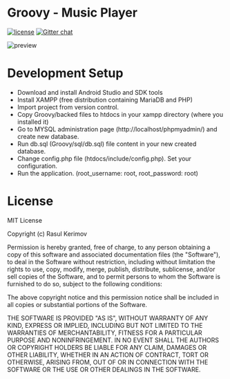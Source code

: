 # Groovy - Music Player
[![license](https://img.shields.io/badge/license-MIT-blue.svg)](https://github.com/CoderINusE/Groovy#license)
[![Gitter chat](https://badges.gitter.im/punker76/simple-music-player.png)](https://gitter.im/GroovyApp/)  

![preview](https://cloud.githubusercontent.com/assets/11855380/21582504/a175e34c-d00f-11e6-9548-3d07a071e75a.gif)

# Development Setup
* Download and install Android Studio and SDK tools
* Install XAMPP (free distribution containing MariaDB and PHP)
* Import project from version control.
* Copy Groovy/backed files to htdocs in your xampp directory (where you installed it)
* Go to MYSQL administration page (http://localhost/phpmyadmin/) and create new database.
* Run db.sql (Groovy/sql/db.sql) file content in your new created database.
* Change config.php file (htdocs/include/config.php). Set your configuration.
* Run the application. (root_username: root, root_password: root)

# License

MIT License

Copyright (c) Rasul Kerimov

Permission is hereby granted, free of charge, to any person obtaining a copy
of this software and associated documentation files (the "Software"), to deal
in the Software without restriction, including without limitation the rights
to use, copy, modify, merge, publish, distribute, sublicense, and/or sell
copies of the Software, and to permit persons to whom the Software is
furnished to do so, subject to the following conditions:

The above copyright notice and this permission notice shall be included in all
copies or substantial portions of the Software.

THE SOFTWARE IS PROVIDED "AS IS", WITHOUT WARRANTY OF ANY KIND, EXPRESS OR
IMPLIED, INCLUDING BUT NOT LIMITED TO THE WARRANTIES OF MERCHANTABILITY,
FITNESS FOR A PARTICULAR PURPOSE AND NONINFRINGEMENT. IN NO EVENT SHALL THE
AUTHORS OR COPYRIGHT HOLDERS BE LIABLE FOR ANY CLAIM, DAMAGES OR OTHER
LIABILITY, WHETHER IN AN ACTION OF CONTRACT, TORT OR OTHERWISE, ARISING FROM,
OUT OF OR IN CONNECTION WITH THE SOFTWARE OR THE USE OR OTHER DEALINGS IN THE
SOFTWARE.
